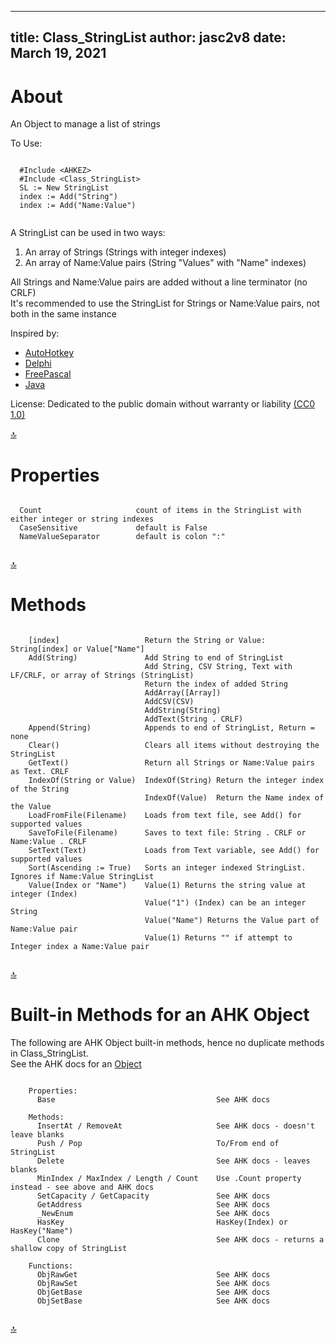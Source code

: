 
<!-- reminder: replace = \"\" with = \\"\\" -->

---
title: Class_StringList
author: jasc2v8
date: March 19, 2021
---

# About

An Object to manage a list of strings

To Use:

```AutoHotkey

  #Include <AHKEZ>  
  #Include <Class_StringList>
  SL := New StringList
  index := Add("String")
  index := Add("Name:Value")


```

A StringList can be used in two ways:

1. An array of Strings          (Strings with integer indexes)  
1. An array of Name:Value pairs (String "Values" with "Name" indexes)  

All Strings and Name:Value pairs are added without a line terminator (no CRLF)  
It's recommended to use the StringList for Strings or Name:Value pairs, not both in the same instance

Inspired by:

- [AutoHotkey](https://www.autohotkey.com/docs/objects/Object.htm)  
- [Delphi](http://docwiki.embarcadero.com/Libraries/Sydney/en/System.Classes.TStringList_Methods)  
- [FreePascal](https://www.freepascal.org/docs-html/rtl/classes/tstringlist.html)  
- [Java](https://processing.github.io/processing-javadocs/core/index.html?processing/data/StringList.html)  

License: Dedicated to the public domain without warranty or liability [(CC0 1.0)](http://creativecommons.org/publicdomain/zero/1.0)

<a href="#top" class="back-to-top-link" aria-label="Scroll to Top">🔝</a>


# Properties

```AutoHotkey

  Count                     count of items in the StringList with either integer or string indexes
  CaseSensitive             default is False
  NameValueSeparator        default is colon ":"


```

<a href="#top" class="back-to-top-link" aria-label="Scroll to Top">🔝</a>

# Methods

```AutoHotkey

    [index]                   Return the String or Value: String[index] or Value["Name"]
    Add(String)               Add String to end of StringList
                              Add String, CSV String, Text with LF/CRLF, or array of Strings (StringList)
                              Return the index of added String
                              AddArray([Array])
                              AddCSV(CSV)
                              AddString(String)
                              AddText(String . CRLF)
    Append(String)            Appends to end of StringList, Return = none
    Clear()                   Clears all items without destroying the StringList
    GetText()                 Return all Strings or Name:Value pairs as Text. CRLF
    IndexOf(String or Value)  IndexOf(String) Return the integer index of the String
                              IndexOf(Value)  Return the Name index of the Value
    LoadFromFile(Filename)    Loads from text file, see Add() for supported values
    SaveToFile(Filename)      Saves to text file: String . CRLF or Name:Value . CRLF
    SetText(Text)             Loads from Text variable, see Add() for supported values
    Sort(Ascending := True)   Sorts an integer indexed StringList. Ignores if Name:Value StringList
    Value(Index or "Name")    Value(1) Returns the string value at integer (Index)
                              Value("1") (Index) can be an integer String
                              Value("Name") Returns the Value part of Name:Value pair
                              Value(1) Returns "" if attempt to Integer index a Name:Value pair


```

<a href="#top" class="back-to-top-link" aria-label="Scroll to Top">🔝</a>

# Built-in Methods for an AHK Object

 The following are AHK Object built-in methods, hence no duplicate methods in Class_StringList.  
 See the AHK docs for an [Object](https://www.autohotkey.com/docs/objects/Object.htm)  

```AutoHotkey

    Properties:
      Base                                    See AHK docs

    Methods:
      InsertAt / RemoveAt                     See AHK docs - doesn't leave blanks
      Push / Pop                              To/From end of StringList
      Delete                                  See AHK docs - leaves blanks
      MinIndex / MaxIndex / Length / Count    Use .Count property instead - see above and AHK docs
      SetCapacity / GetCapacity               See AHK docs
      GetAddress                              See AHK docs
      _NewEnum                                See AHK docs
      HasKey                                  HasKey(Index) or HasKey("Name")
      Clone                                   See AHK docs - returns a shallow copy of StringList

    Functions:
      ObjRawGet                               See AHK docs
      ObjRawSet                               See AHK docs
      ObjGetBase                              See AHK docs
      ObjSetBase                              See AHK docs


```

<a href="#top" class="back-to-top-link" aria-label="Scroll to Top">🔝</a>

